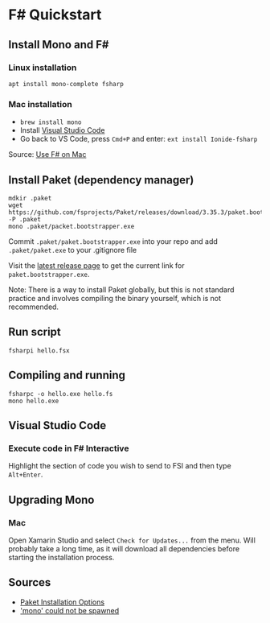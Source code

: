 # F# Quickstart

## Install Mono and F#

### Linux installation

    apt install mono-complete fsharp

### Mac installation

- `brew install mono`
- Install [Visual Studio Code]()
- Go back to VS Code, press `Cmd+P` and enter: `ext install Ionide-fsharp`

Source: [Use F# on Mac](http://fsharp.org/use/mac/)

## Install Paket (dependency manager)

```
mdkir .paket
wget https://github.com/fsprojects/Paket/releases/download/3.35.3/paket.bootstrapper.exe -P .paket
mono .paket/packet.bootstrapper.exe
```

Commit `.paket/paket.bootstrapper.exe` into your repo and add `.paket/paket.exe` to your .gitignore file

Visit the [latest release page](https://github.com/fsprojects/Paket/releases/latest) to get the current link for `paket.bootstrapper.exe`.

Note: There is a way to install Paket globally, but this is not standard practice and involves compiling the binary yourself, which is not recommended.

## Run script

```
fsharpi hello.fsx
```

## Compiling and running

```
fsharpc -o hello.exe hello.fs
mono hello.exe
```

## Visual Studio Code

### Execute code in F# Interactive

Highlight the section of code you wish to send to FSI and then type `Alt+Enter`.

## Upgrading Mono

### Mac

Open Xamarin Studio and select `Check for Updates...` from the menu. Will probably take a long time, as it will download all dependencies before starting the installation process.

## Sources

- [Paket Installation Options](https://fsprojects.github.io/Paket/installation.html)
- ['mono' could not be spawned](https://github.com/ionide/ionide-atom-fsharp/issues/128)
